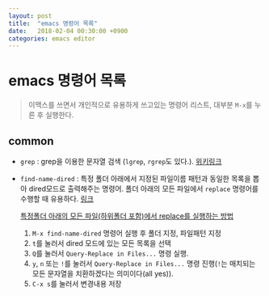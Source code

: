 ```yaml
---
layout: post
title:  "emacs 명령어 목록"
date:   2018-02-04 00:30:00 +0900
categories: emacs editor
---
```


# emacs 명령어 목록

> 이맥스를 쓰면서 개인적으로 유용하게 쓰고있는 명령어 리스트, 대부분 `M-x`를 누른 후 실행한다.



## common
* `grep` : grep을 이용한 문자열 검색 (`lgrep`, `rgrep`도 있다.). [위키링크](https://www.emacswiki.org/emacs/GrepMode)
* `find-name-dired` : 특정 폴더 아래에서 지정된 파일이름 패턴과 동일한 목록을 뽑아 dired모드로 출력해주는 명령어. 폴더 아래의 모든 파일에서 `replace` 명령어를 수행할 때 유용하다. [링크](https://www.gnu.org/software/emacs/manual/html_node/emacs/Dired-and-Find.html)

  [특정폴더 아래의 모든 파일(하위폴더 포함)에서 replace를 실행하는 방법](https://stackoverflow.com/a/271136/5961346)
  1. `M-x find-name-dired` 명령어 실행 후 폴더 지정, 파일패턴 지정
  2. `t`를 눌러서 dired 모드에 있는 모든 목록을 선택
  3. `Q`를 눌러서 `Query-Replace in Files...` 명령 실행.
  4. `y`, `n` 또는 `!`를 눌러서 `Query-Replace in Files...` 명령 진행(`!`는 매치되는 모든 문자열을 치환하겠다는 의미이다(all yes)).
  5. `C-x s`를 눌러서 변경내용 저장
